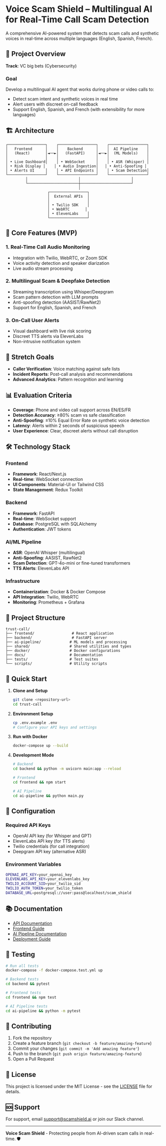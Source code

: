 # Voice Scam Shield – Multilingual AI for Real-Time Call Scam Detection

A comprehensive AI-powered system that detects scam calls and synthetic voices in real-time across multiple languages (English, Spanish, French).

## 🎯 Project Overview

**Track**: VC big bets (Cybersecurity)

### Goal
Develop a multilingual AI agent that works during phone or video calls to:
- Detect scam intent and synthetic voices in real time
- Alert users with discreet on-call feedback
- Support English, Spanish, and French (with extensibility for more languages)

## 🏗️ Architecture

```
┌─────────────────┐    ┌─────────────────┐    ┌─────────────────┐
│   Frontend      │    │    Backend      │    │  AI Pipeline    │
│   (React)       │◄──►│   (FastAPI)     │◄──►│  (ML Models)    │
│                 │    │                 │    │                 │
│ • Live Dashboard│    │ • WebSocket     │    │ • ASR (Whisper) │
│ • Risk Display │    │ • Audio Ingestion│   │ • Anti-Spoofing │
│ • Alerts UI     │    │ • API Endpoints │    │ • Scam Detection│
└─────────────────┘    └─────────────────┘    └─────────────────┘
         │                       │                       │
         └───────────────────────┼───────────────────────┘
                                 │
                   ┌─────────────────┐
                   │  External APIs  │
                   │                 │
                   │ • Twilio SDK    │
                   │ • WebRTC       │
                   │ • ElevenLabs    │
                   └─────────────────┘
```

## 🚀 Core Features (MVP)

### 1. Real-Time Call Audio Monitoring
- Integration with Twilio, WebRTC, or Zoom SDK
- Voice activity detection and speaker diarization
- Live audio stream processing

### 2. Multilingual Scam & Deepfake Detection
- Streaming transcription using Whisper/Deepgram
- Scam pattern detection with LLM prompts
- Anti-spoofing detection (AASIST/RawNet2)
- Support for English, Spanish, and French

### 3. On-Call User Alerts
- Visual dashboard with live risk scoring
- Discreet TTS alerts via ElevenLabs
- Non-intrusive notification system

## 🎯 Stretch Goals

- **Caller Verification**: Voice matching against safe lists
- **Incident Reports**: Post-call analysis and recommendations
- **Advanced Analytics**: Pattern recognition and learning

## 📊 Evaluation Criteria

- **Coverage**: Phone and video call support across EN/ES/FR
- **Detection Accuracy**: ≥80% scam vs safe classification
- **Anti-Spoofing**: ≤10% Equal Error Rate on synthetic voice detection
- **Latency**: Alerts within 2 seconds of suspicious speech
- **User Experience**: Clear, discreet alerts without call disruption

## 🛠️ Technology Stack

### Frontend
- **Framework**: React/Next.js
- **Real-time**: WebSocket connection
- **UI Components**: Material-UI or Tailwind CSS
- **State Management**: Redux Toolkit

### Backend
- **Framework**: FastAPI
- **Real-time**: WebSocket support
- **Database**: PostgreSQL with SQLAlchemy
- **Authentication**: JWT tokens

### AI/ML Pipeline
- **ASR**: OpenAI Whisper (multilingual)
- **Anti-Spoofing**: AASIST, RawNet2
- **Scam Detection**: GPT-4o-mini or fine-tuned transformers
- **TTS Alerts**: ElevenLabs API

### Infrastructure
- **Containerization**: Docker & Docker Compose
- **API Integration**: Twilio, WebRTC
- **Monitoring**: Prometheus + Grafana

## 📁 Project Structure

```
trust-call/
├── frontend/                 # React application
├── backend/                  # FastAPI server
├── ai-pipeline/             # ML models and processing
├── shared/                  # Shared utilities and types
├── docker/                  # Docker configurations
├── docs/                    # Documentation
├── tests/                   # Test suites
└── scripts/                 # Utility scripts
```

## 🚀 Quick Start

1. **Clone and Setup**
   ```bash
   git clone <repository-url>
   cd trust-call
   ```

2. **Environment Setup**
   ```bash
   cp .env.example .env
   # Configure your API keys and settings
   ```

3. **Run with Docker**
   ```bash
   docker-compose up --build
   ```

4. **Development Mode**
   ```bash
   # Backend
   cd backend && python -m uvicorn main:app --reload
   
   # Frontend
   cd frontend && npm start
   
   # AI Pipeline
   cd ai-pipeline && python main.py
   ```

## 🔧 Configuration

### Required API Keys
- OpenAI API key (for Whisper and GPT)
- ElevenLabs API key (for TTS alerts)
- Twilio credentials (for call integration)
- Deepgram API key (alternative ASR)

### Environment Variables
```bash
OPENAI_API_KEY=your_openai_key
ELEVENLABS_API_KEY=your_elevenlabs_key
TWILIO_ACCOUNT_SID=your_twilio_sid
TWILIO_AUTH_TOKEN=your_twilio_token
DATABASE_URL=postgresql://user:pass@localhost/scam_shield
```

## 📚 Documentation

- [API Documentation](./docs/api.md)
- [Frontend Guide](./docs/frontend.md)
- [AI Pipeline Documentation](./docs/ai-pipeline.md)
- [Deployment Guide](./docs/deployment.md)

## 🧪 Testing

```bash
# Run all tests
docker-compose -f docker-compose.test.yml up

# Backend tests
cd backend && pytest

# Frontend tests
cd frontend && npm test

# AI Pipeline tests
cd ai-pipeline && python -m pytest
```

## 🤝 Contributing

1. Fork the repository
2. Create a feature branch (`git checkout -b feature/amazing-feature`)
3. Commit your changes (`git commit -m 'Add amazing feature'`)
4. Push to the branch (`git push origin feature/amazing-feature`)
5. Open a Pull Request

## 📄 License

This project is licensed under the MIT License - see the [LICENSE](LICENSE) file for details.

## 🆘 Support

For support, email support@scamshield.ai or join our Slack channel.

---

**Voice Scam Shield** - Protecting people from AI-driven scam calls in real-time. 🛡️
